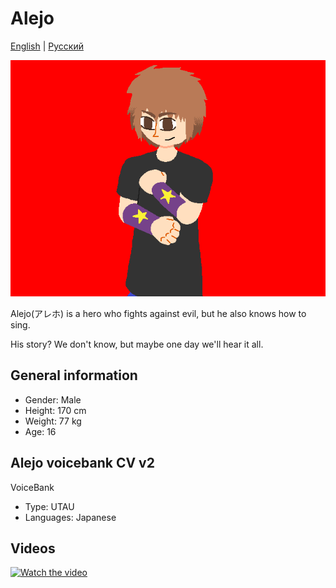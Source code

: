 # Alejo
[English](README.md) | [Русский](README.ru.md)

![Avatar](/image.png)

Alejo(アレホ) is a hero who fights against evil, but he also knows how to sing.

His story? We don't know, but maybe one day we'll hear it all.

## General information
- Gender: Male
- Height: 170 cm
- Weight: 77 kg
- Age: 16

## Alejo voicebank CV v2
VoiceBank
- Type: UTAU
- Languages: Japanese

## Videos
[![Watch the video](https://i.ytimg.com/vi/TfMiyqJBQeA/hqdefault.jpg)](https://youtu.be/TfMiyqJBQeA)
